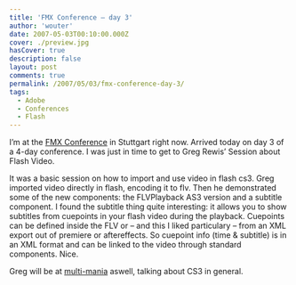 ```yaml
---
title: 'FMX Conference – day 3'
author: 'wouter'
date: 2007-05-03T00:10:00.000Z
cover: ./preview.jpg
hasCover: true
description: false
layout: post
comments: true
permalink: /2007/05/03/fmx-conference-day-3/
tags:
  - Adobe
  - Conferences
  - Flash
---
```

I’m at the [FMX Conference][1] in Stuttgart right now. Arrived today on day 3 of a 4-day conference. I was just in time to get to Greg Rewis’ Session about Flash Video.

It was a basic session on how to import and use video in flash cs3. Greg imported video directly in flash, encoding it to flv. Then he demonstrated some of the new components: the FLVPlayback AS3 version and a subtitle component. I found the subtitle thing quite interesting: it allows you to show subtitles from cuepoints in your flash video during the playback. Cuepoints can be defined inside the FLV or – and this I liked particulary – from an XML export out of premiere or aftereffects. So cuepoint info (time & subtitle) is in an XML format and can be linked to the video through standard components. Nice.

Greg will be at [multi-mania][2] aswell, talking about CS3 in general.

[1]: http://www.fmx.de/
[2]: http://www.multi-mania.be/